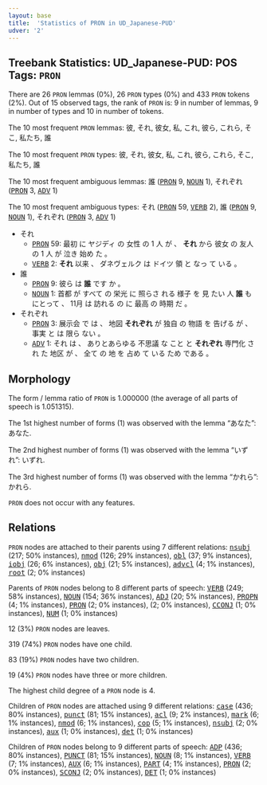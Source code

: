 ```yaml
---
layout: base
title:  'Statistics of PRON in UD_Japanese-PUD'
udver: '2'
---
```


## Treebank Statistics: UD_Japanese-PUD: POS Tags: `PRON`

There are 26 `PRON` lemmas (0%), 26 `PRON` types (0%) and 433 `PRON` tokens (2%).
Out of 15 observed tags, the rank of `PRON` is: 9 in number of lemmas, 9 in number of types and 10 in number of tokens.

The 10 most frequent `PRON` lemmas: 彼, それ, 彼女, 私, これ, 彼ら, これら, そこ, 私たち, 誰

The 10 most frequent `PRON` types:  彼, それ, 彼女, 私, これ, 彼ら, これら, そこ, 私たち, 誰

The 10 most frequent ambiguous lemmas: 誰 (<tt><a href="ja_pud-pos-PRON.html">PRON</a></tt> 9, <tt><a href="ja_pud-pos-NOUN.html">NOUN</a></tt> 1), それぞれ (<tt><a href="ja_pud-pos-PRON.html">PRON</a></tt> 3, <tt><a href="ja_pud-pos-ADV.html">ADV</a></tt> 1)

The 10 most frequent ambiguous types:  それ (<tt><a href="ja_pud-pos-PRON.html">PRON</a></tt> 59, <tt><a href="ja_pud-pos-VERB.html">VERB</a></tt> 2), 誰 (<tt><a href="ja_pud-pos-PRON.html">PRON</a></tt> 9, <tt><a href="ja_pud-pos-NOUN.html">NOUN</a></tt> 1), それぞれ (<tt><a href="ja_pud-pos-PRON.html">PRON</a></tt> 3, <tt><a href="ja_pud-pos-ADV.html">ADV</a></tt> 1)


* それ
  * <tt><a href="ja_pud-pos-PRON.html">PRON</a></tt> 59: 最初 に ヤジディ の 女性 の 1 人 が 、 <b>それ</b> から 彼女 の 友人 の 1 人 が 泣き 始め た 。
  * <tt><a href="ja_pud-pos-VERB.html">VERB</a></tt> 2: <b>それ</b> 以来 、 ダネヴェルク は ドイツ 領 と なっ て いる 。
* 誰
  * <tt><a href="ja_pud-pos-PRON.html">PRON</a></tt> 9: 彼ら は <b>誰</b> です か 。
  * <tt><a href="ja_pud-pos-NOUN.html">NOUN</a></tt> 1: 首都 が すべて の 栄光 に 照らさ れる 様子 を 見 たい 人 <b>誰</b> も にとって 、 11月 は 訪れる の に 最高 の 時期 だ 。
* それぞれ
  * <tt><a href="ja_pud-pos-PRON.html">PRON</a></tt> 3: 展示会 で は 、 地図 <b>それぞれ</b> が 独自 の 物語 を 告げる が 、 事実 と は 限ら ない 。
  * <tt><a href="ja_pud-pos-ADV.html">ADV</a></tt> 1: それ は 、 ありとあらゆる 不思議 な こと と <b>それぞれ</b> 専門化 さ れ た 地区 が 、 全て の 地 を 占め て いる ため である 。

## Morphology

The form / lemma ratio of `PRON` is 1.000000 (the average of all parts of speech is 1.051315).

The 1st highest number of forms (1) was observed with the lemma “あなた”: あなた.

The 2nd highest number of forms (1) was observed with the lemma “いずれ”: いずれ.

The 3rd highest number of forms (1) was observed with the lemma “かれら”: かれら.

`PRON` does not occur with any features.


## Relations

`PRON` nodes are attached to their parents using 7 different relations: <tt><a href="ja_pud-dep-nsubj.html">nsubj</a></tt> (217; 50% instances), <tt><a href="ja_pud-dep-nmod.html">nmod</a></tt> (126; 29% instances), <tt><a href="ja_pud-dep-obl.html">obl</a></tt> (37; 9% instances), <tt><a href="ja_pud-dep-iobj.html">iobj</a></tt> (26; 6% instances), <tt><a href="ja_pud-dep-obj.html">obj</a></tt> (21; 5% instances), <tt><a href="ja_pud-dep-advcl.html">advcl</a></tt> (4; 1% instances), <tt><a href="ja_pud-dep-root.html">root</a></tt> (2; 0% instances)

Parents of `PRON` nodes belong to 8 different parts of speech: <tt><a href="ja_pud-pos-VERB.html">VERB</a></tt> (249; 58% instances), <tt><a href="ja_pud-pos-NOUN.html">NOUN</a></tt> (154; 36% instances), <tt><a href="ja_pud-pos-ADJ.html">ADJ</a></tt> (20; 5% instances), <tt><a href="ja_pud-pos-PROPN.html">PROPN</a></tt> (4; 1% instances), <tt><a href="ja_pud-pos-PRON.html">PRON</a></tt> (2; 0% instances),  (2; 0% instances), <tt><a href="ja_pud-pos-CCONJ.html">CCONJ</a></tt> (1; 0% instances), <tt><a href="ja_pud-pos-NUM.html">NUM</a></tt> (1; 0% instances)

12 (3%) `PRON` nodes are leaves.

319 (74%) `PRON` nodes have one child.

83 (19%) `PRON` nodes have two children.

19 (4%) `PRON` nodes have three or more children.

The highest child degree of a `PRON` node is 4.

Children of `PRON` nodes are attached using 9 different relations: <tt><a href="ja_pud-dep-case.html">case</a></tt> (436; 80% instances), <tt><a href="ja_pud-dep-punct.html">punct</a></tt> (81; 15% instances), <tt><a href="ja_pud-dep-acl.html">acl</a></tt> (9; 2% instances), <tt><a href="ja_pud-dep-mark.html">mark</a></tt> (6; 1% instances), <tt><a href="ja_pud-dep-nmod.html">nmod</a></tt> (6; 1% instances), <tt><a href="ja_pud-dep-cop.html">cop</a></tt> (5; 1% instances), <tt><a href="ja_pud-dep-nsubj.html">nsubj</a></tt> (2; 0% instances), <tt><a href="ja_pud-dep-aux.html">aux</a></tt> (1; 0% instances), <tt><a href="ja_pud-dep-det.html">det</a></tt> (1; 0% instances)

Children of `PRON` nodes belong to 9 different parts of speech: <tt><a href="ja_pud-pos-ADP.html">ADP</a></tt> (436; 80% instances), <tt><a href="ja_pud-pos-PUNCT.html">PUNCT</a></tt> (81; 15% instances), <tt><a href="ja_pud-pos-NOUN.html">NOUN</a></tt> (8; 1% instances), <tt><a href="ja_pud-pos-VERB.html">VERB</a></tt> (7; 1% instances), <tt><a href="ja_pud-pos-AUX.html">AUX</a></tt> (6; 1% instances), <tt><a href="ja_pud-pos-PART.html">PART</a></tt> (4; 1% instances), <tt><a href="ja_pud-pos-PRON.html">PRON</a></tt> (2; 0% instances), <tt><a href="ja_pud-pos-SCONJ.html">SCONJ</a></tt> (2; 0% instances), <tt><a href="ja_pud-pos-DET.html">DET</a></tt> (1; 0% instances)

